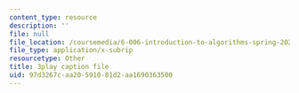 ```yaml
---
content_type: resource
description: ''
file: null
file_location: /coursemedia/6-006-introduction-to-algorithms-spring-2020/97d3267caa20591081d2aa1690363500_2NMtS1ecb3o.vtt
file_type: application/x-subrip
resourcetype: Other
title: 3play caption file
uid: 97d3267c-aa20-5910-81d2-aa1690363500
---
```


